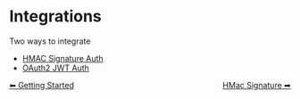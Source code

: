 # Integrations

Two ways to integrate
  - [HMAC Signature Auth](/hmac)
  - [OAuth2 JWT Auth](/oauth2)


<div class="docsify-footer-links" style="display:flex; justify-content:space-between;">
  <a href="#/getting-started">⬅ Getting Started</a>
  <a href="#/hmac">HMac Signature ➡</a>
</div>